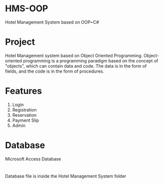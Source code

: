 # HMS-OOP
Hotel Management System based on OOP~C#

# Project
Hotel Management system based on Object Oriented Programming. Object-oriented programming is a programming paradigm based on the concept of "objects", which can contain data and code. The data is in the form of fields, and the code is in the form of procedures. 

# Features
1. Login
2. Registration
3. Reservation
4. Payment Slip
5. Admin

# Database

Microsoft Access Database
#
Database file is inside the Hotel Management System folder

